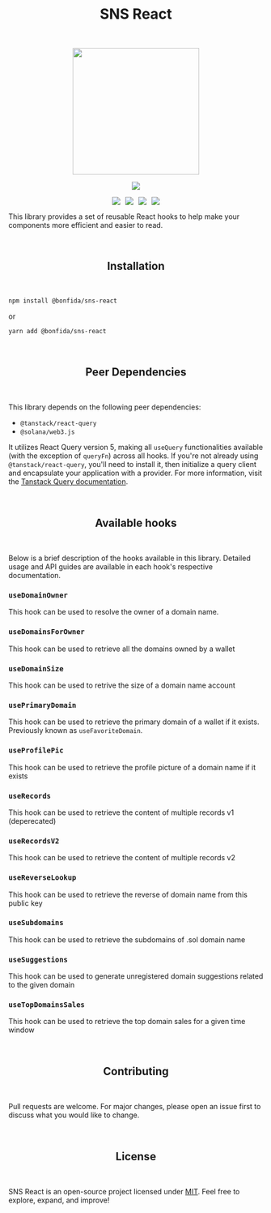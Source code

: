 <h1 align="center">SNS React</h1>
<br />

<p align="center">
<img width="250" src="https://i.imgur.com/nn7LMNV.png"/>
</p>

<p align="center">
<a href="https://twitter.com/bonfida">
<img src="https://img.shields.io/twitter/url?label=Bonfida&style=social&url=https%3A%2F%2Ftwitter.com%2Fbonfida">
</a>
</p>

<div style="display: flex; justify-content: center; align-items: center;">
<a style="margin:0 5px" href="https://www.npmjs.com/package/@bonfida/sns-react"><img src="https://img.shields.io/npm/v/@bonfida/sns-react.svg?style=flat"></a>
<a style="margin:0 5px" href="https://www.npmjs.com/package/@bonfida/sns-react"><img src="https://img.shields.io/npm/dm/@bonfida/sns-react.svg"></a>
<a style="margin:0 5px" href="https://github.com/Bonfida/sns-sdk"><img src="https://img.shields.io/github/stars/Bonfida/sns-sdk"></a>
<a style="margin:0 5px" href="https://github.com/Bonfida/sns-sdk"><img src="https://img.shields.io/github/issues/Bonfida/sns-sdk"></a>
</div>

This library provides a set of reusable React hooks to help make your components more efficient and easier to read.

<br />
<h2 align="center">Installation</h2>
<br />

```bash
npm install @bonfida/sns-react
```

or

```bash
yarn add @bonfida/sns-react
```

<br />
<h2 align="center">Peer Dependencies</h2>
<br />

This library depends on the following peer dependencies:

- `@tanstack/react-query`
- `@solana/web3.js`

It utilizes React Query version 5, making all `useQuery` functionalities available (with the exception of `queryFn`) across all hooks. If you're not already using `@tanstack/react-query`, you'll need to install it, then initialize a query client and encapsulate your application with a provider. For more information, visit the [Tanstack Query documentation](https://tanstack.com/query/latest).

<br />
<h2 align="center">Available hooks</h2>
<br />

Below is a brief description of the hooks available in this library. Detailed usage and API guides are available in each hook's respective documentation.

### `useDomainOwner`

This hook can be used to resolve the owner of a domain name.

### `useDomainsForOwner`

This hook can be used to retrieve all the domains owned by a wallet

### `useDomainSize`

This hook can be used to retrive the size of a domain name account

### `usePrimaryDomain`

This hook can be used to retrieve the primary domain of a wallet if it exists. Previously known as `useFavoriteDomain`.

### `useProfilePic`

This hook can be used to retrieve the profile picture of a domain name if it exists

### `useRecords`

This hook can be used to retrieve the content of multiple records v1 (deperecated)

### `useRecordsV2`

This hook can be used to retrieve the content of multiple records v2

### `useReverseLookup`

This hook can be used to retrieve the reverse of domain name from this public key

### `useSubdomains`

This hook can be used to retrieve the subdomains of .sol domain name

### `useSuggestions`

This hook can be used to generate unregistered domain suggestions related to the given domain

### `useTopDomainsSales`

This hook can be used to retrieve the top domain sales for a given time window

<br />
<h2 align="center">Contributing</h2>
<br />

Pull requests are welcome. For major changes, please open an issue first to discuss what you would like to change.

<br />
<h2 align="center">License</h2>
<br />

SNS React is an open-source project licensed under [MIT](/LICENSE.md). Feel free to explore, expand, and improve!
